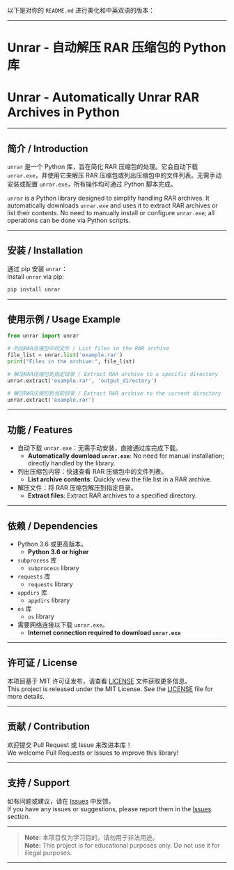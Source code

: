 以下是对你的 `README.md` 进行美化和中英双语的版本：

---

# Unrar - 自动解压 RAR 压缩包的 Python 库  
# Unrar - Automatically Unrar RAR Archives in Python

---

## 简介 / Introduction  
`unrar` 是一个 Python 库，旨在简化 RAR 压缩包的处理。它会自动下载 `unrar.exe`，并使用它来解压 RAR 压缩包或列出压缩包中的文件列表。无需手动安装或配置 `unrar.exe`，所有操作均可通过 Python 脚本完成。

`unrar` is a Python library designed to simplify handling RAR archives. It automatically downloads `unrar.exe` and uses it to extract RAR archives or list their contents. No need to manually install or configure `unrar.exe`; all operations can be done via Python scripts.

---

## 安装 / Installation  
通过 pip 安装 `unrar`：  
Install `unrar` via pip:  

```bash
pip install unrar
```

---

## 使用示例 / Usage Example  

```python
from unrar import unrar

# 列出RAR压缩包中的文件 / List files in the RAR archive  
file_list = unrar.list('example.rar')  
print("Files in the archive:", file_list)  

# 解压RAR压缩包到指定目录 / Extract RAR archive to a specific directory  
unrar.extract('example.rar', 'output_directory')  

# 解压RAR压缩包到当前目录 / Extract RAR archive to the current directory  
unrar.extract('example.rar')  
```

---

## 功能 / Features  
- 自动下载 `unrar.exe`：无需手动安装，直接通过库完成下载。  
  - **Automatically download `unrar.exe`**: No need for manual installation; directly handled by the library.  
- 列出压缩包内容：快速查看 RAR 压缩包中的文件列表。  
  - **List archive contents**: Quickly view the file list in a RAR archive.  
- 解压文件：将 RAR 压缩包解压到指定目录。  
  - **Extract files**: Extract RAR archives to a specified directory.  

---

## 依赖 / Dependencies  
- Python 3.6 或更高版本。  
  - **Python 3.6 or higher**  
- `subprocess` 库  
  - `subprocess` library  
- `requests` 库  
  - `requests` library  
- `appdirs` 库  
  - `appdirs` library  
- `os` 库  
  - `os` library  
- 需要网络连接以下载 `unrar.exe`。  
  - **Internet connection required to download `unrar.exe`**  

---

## 许可证 / License  
本项目基于 MIT 许可证发布，请查看 [LICENSE](LICENSE) 文件获取更多信息。  
This project is released under the MIT License. See the [LICENSE](LICENSE) file for more details.  

---

## 贡献 / Contribution  
欢迎提交 Pull Request 或 Issue 来改进本库！  
We welcome Pull Requests or Issues to improve this library!  

---

## 支持 / Support  
如有问题或建议，请在 [Issues](https://github.com/yourusername/unrar/issues) 中反馈。  
If you have any issues or suggestions, please report them in the [Issues](https://github.com/yourusername/unrar/issues) section.

---

> **Note:** 本项目仅为学习目的，请勿用于非法用途。  
> **Note:** This project is for educational purposes only. Do not use it for illegal purposes.

---
